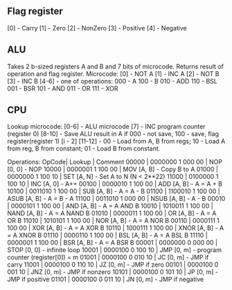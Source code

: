 ## Flag register
[0] - Carry
[1] - Zero
[2] - NonZero
[3] - Positive
[4] - Negative

## ALU
Takes 2 b-sized registers A and B and 7 bits of microcode. Returns result of operation and flag register.
Microcode:
[0] - NOT A
[1] - INC A
[2] - NOT B
[3] - INC B
[4-6] - one of operations:
000 - A
100 - B
010 - ADD
110 - BSL
001 - BSR
101 - AND
011 - OR
111 - XOR

## CPU
Lookup microcode:
[0-6] - ALU microcode
[7] - INC program counter (register 0)
[8-10] - Save ALU result in A if 000 - not save, 100 - save, flag register(register 1) [i - 2]
[11-12] - 00 - Load from A, B from regs; 10 - Load A from reg, B from constant; 01 - Load B from constant.

Operations:
OpCode| Lookup           | Comment
00000 | 0000000 1 000 00 | NOP  [0, 0] - NOP
10000 | 0000001 1 100 00 | MOV  [A, B] - Copy B to A
01000 | 0000000 1 100 10 | SET  [A, N] - Set A to N (N < 2**22)
11000 | 0100000 1 100 10 | INC  [A, 0] - A++
00100 | 0000010 1 100 00 | ADD  [A, B] - A = A + B
10100 | 0011010 1 100 00 | SUB  [A, B] - A = A - B
01100 | 1100010 1 100 00 | ASUB [A, B] - A = B - A
11100 | 0011010 1 000 00 | NSUB [A, B] - A - B
00010 | 0000101 1 100 00 | AND  [A, B] - A = A AND B
10010 | 1010011 1 100 00 | NAND [A, B] - A = A NAND B
01010 | 0000011 1 100 00 | OR   [A, B] - A = A OR B
11010 | 1010101 1 100 00 | NOR  [A, B] - A = A NOR B
00110 | 0000111 1 100 00 | XOR  [A, B] - A = A XOR B
10110 | 1000111 1 100 00 | XNOR [A, B] - A = A XNOR B
01110 | 0000110 1 100 00 | BSL  [A, B] - A = A BSL B
11110 | 0000001 1 100 00 | BSR  [A, B] - A = A BSR B
00001 | 0000000 0 000 00 | STOP [0, 0] - infinite loop
10001 | 0000100 0 100 10 | JMP  [0, m] - program counter (register[0]) = m
01001 | 0000100 0 010 10 | JC   [0, m] - JMP if carry
11001 | 0000100 0 110 10 | JZ   [0, m] - JMP if zero
00101 | 0000100 0 001 10 | JNZ  [0, m] - JMP if nonzero
10101 | 0000100 0 101 10 | JP   [0, m] - JMP if positive
01101 | 0000100 0 011 10 | JN   [0, m] - JMP if negative
